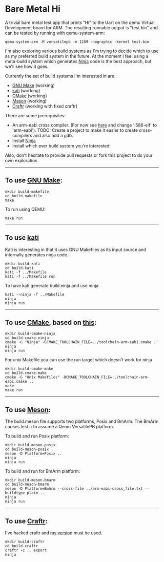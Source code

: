 # Bare Metal Hi

A trivial bare metal test app that prints "Hi" to the Uart on the qemu Virtual
Development board for ARM. The resulting runnable output is "test.bin" and can
be tested by running with qemu-system-arm:
```
qemu-system-arm -M versatilepb -m 128M -nographic -kernel test.bin
```
I'm also exploring various build systems as I'm trying to decide which to use
as my preferred build system in the future. At the moment I feel using a
meta-build system which generates [Ninja](https://martine.github.io/ninja/) code
is the best approach, but we'll see how it goes.

Currently the set of build systems I'm interested in are:
* [GNU Make](https://www.gnu.org/software/make/) (working)
* [kati](https://github.com/google/kati) (working)
* [CMake](https://cmake.org) (working)
* [Meson](https://mesonbuild.com) (working)
* [Craftr](https://github.com/craftr-build/craftr) (working with fixed craftr)

There are some prerequisites:
* An arm-eabi cross compiler. (For now see [here](https://github.com/winksaville/sortie-dopsys-myos)
and change 'i586-elf' to 'arm-eabi'). TODO: Create a project to make it easier to create
cross-compilers and also add a gdb.
* Install [Ninja](https://martine.github.io/ninja/)
* Install which ever build system you're interested.

Also, don't hesitate to provide pull requests or fork this project to
do your own exploration.
___
## To use [GNU Make](https://www.gnu.org/software/make/):
```
mkdir build-makefile
cd build-makefile
make
```
To run using QEMU:
```
make run
```
___
## To use [kati](https://github.com/google/kati)
Kati is interesting in that it uses GNU Makefiles as its
input source and internally generates ninja code.
```
mkdir build-kati
cd build-kati
kati -f ../Makefile
kati -f ../Makefile run
```
To have kati generate build.ninja and use ninja:
```
kati --ninja -f ../Makefile
ninja
ninja run
```
___
## To use [CMake](https://cmake.org/), based on [this](http://www.valvers.com/open-software/raspberry-pi/step03-bare-metal-programming-in-c-pt3/):
```
mkdir build-cmake-ninja
cd build-cmake-ninja
cmake -G "Ninja" -DCMAKE_TOOLCHAIN_FILE=../toolchain-arm-eabi.cmake ..
ninja
ninja run
```
For unix Makefile you can use the run target which doesn't work for ninja
```
mkdir build-cmake-make
cd build-cmake-make
cmake -G "Unix Makefiles" -DCMAKE_TOOLCHAIN_FILE=../toolchain-arm-eabi.cmake ..
make
make run
```
___
## To use [Meson](https://mesonbuild.com):
The build.meson file supports two platforms, Posix and BmArm.
The BmArm causes test.c to assume a Qemu VersatilePB platform.

To build and run Posix platform:
```
mkdir build-meson-posix
cd build-meson-posix
meson -D Platform=Posix ..
ninja
ninja run
```
To build and run for BmArm platform:
```
mkdir build-meson-bmarm
cd build-meson-bmarm
meson -D Platform=BmArm --cross-file ../arm-eabi-cross_file.txt --buildtype plain ..
ninja
ninja run
```
___
## To use [Craftr](https://github.com/craftr-build/craftr):
I've hacked craftr and [my version](https://github.com/winksaville/craftr/tree/add-prog-obj_copy-run_target)
must be used.
```
mkdir build-craftr
cd build-craftr
craftr -c .. export
ninja
```

